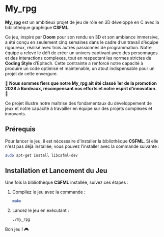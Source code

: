 # My_rpg

**My_rpg** est un ambitieux projet de jeu de rôle en 3D développé en C avec la bibliothèque graphique **CSFML**.

Ce jeu, inspiré par **Doom** pour son rendu en 3D et son ambiance immersive, a été conçu en seulement cinq semaines dans le cadre d’un travail d’équipe rigoureux, réalisé avec trois autres passionnés de programmation. Notre équipe a relevé le défi de créer un univers captivant avec des personnages et des interactions complexes, tout en respectant les normes strictes de **Coding Style** d’Epitech. Cette contrainte a renforcé notre capacité à produire un code optimisé et maintenable, un atout indispensable pour un projet de cette envergure.

🥇 **Nous sommes fiers que notre My_rpg ait été classé 1er de la promotion 2028 à Bordeaux, récompensant nos efforts et notre esprit d’innovation.** 🥇

Ce projet illustre notre maîtrise des fondamentaux du développement de jeux et notre capacité à travailler en équipe sur des projets complexes et innovants.

## Prérequis

Pour lancer le jeu, il est nécessaire d'installer la bibliothèque **CSFML**. Si elle n'est pas déjà installée, vous pouvez l'installer avec la commande suivante :

```bash
sudo apt-get install libcsfml-dev
```

## Installation et Lancement du Jeu

Une fois la bibliothèque **CSFML** installée, suivez ces étapes :

1. Compilez le jeu avec la commande :
   ```bash
   make
   ```

2. Lancez le jeu en exécutant :
   ```bash
   ./my_rpg
   ```

Bon jeu ! 🎮
